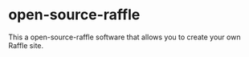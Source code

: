 # open-source-raffle
This a open-source-raffle software that allows you to create your own Raffle site. 
